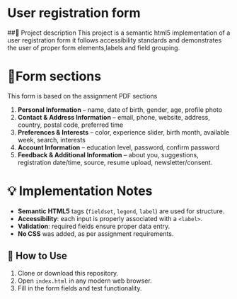 # User registration form
##📌 Project description 
This project is a semantic html5 implementation of a user registration form it follows accessibility standards and demonstrates the user of proper form elements,labels and field grouping.
# 📝Form sections
This form is based on the assignment PDF sections 
1. **Personal Information** – name, date of birth, gender, age, profile photo  
2. **Contact & Address Information** – email, phone, website, address, country, postal code, preferred time  
3. **Preferences & Interests** – color, experience slider, birth month, available week, search, interests  
4. **Account Information** – education level, password, confirm password  
5. **Feedback & Additional Information** – about you, suggestions, registration date/time, source, resume upload, newsletter/consent.
# 💡 Implementation Notes
- **Semantic HTML5** tags (`fieldset`, `legend`, `label`) are used for structure.  
- **Accessibility**: each input is properly associated with a `<label>`.  
- **Validation**: required fields ensure proper data entry.  
- **No CSS** was added, as per assignment requirements.
  
## 🚀 How to Use
1. Clone or download this repository.  
2. Open `index.html` in any modern web browser.  
3. Fill in the form fields and test functionality.


